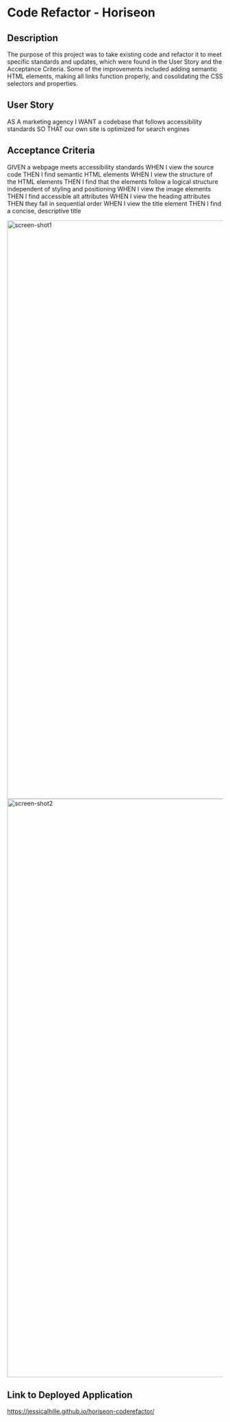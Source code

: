 # Code Refactor - Horiseon

## Description
The purpose of this project was to take existing code and refactor it to meet specific standards and updates, which were found in the User Story and the Acceptance Criteria. Some of the improvements included adding semantic HTML elements, making all links function properly, and cosolidating the CSS selectors and properties.

## User Story
AS A marketing agency
I WANT a codebase that follows accessibility standards
SO THAT our own site is optimized for search engines

## Acceptance Criteria
GIVEN a webpage meets accessibility standards
WHEN I view the source code
THEN I find semantic HTML elements
WHEN I view the structure of the HTML elements
THEN I find that the elements follow a logical structure independent of styling and positioning
WHEN I view the image elements
THEN I find accessible alt attributes
WHEN I view the heading attributes
THEN they fall in sequential order
WHEN I view the title element
THEN I find a concise, descriptive title

<img width="1349" alt="screen-shot1" src="https://user-images.githubusercontent.com/91511805/138380420-0ab81849-918c-482f-bec4-e5c766f83305.png">

<img width="1349" alt="screen-shot2" src="https://user-images.githubusercontent.com/91511805/138380438-dfaa5208-5eeb-4a6d-addf-3da719e044a9.png">

## Link to Deployed Application
https://jessicalhille.github.io/horiseon-coderefactor/
